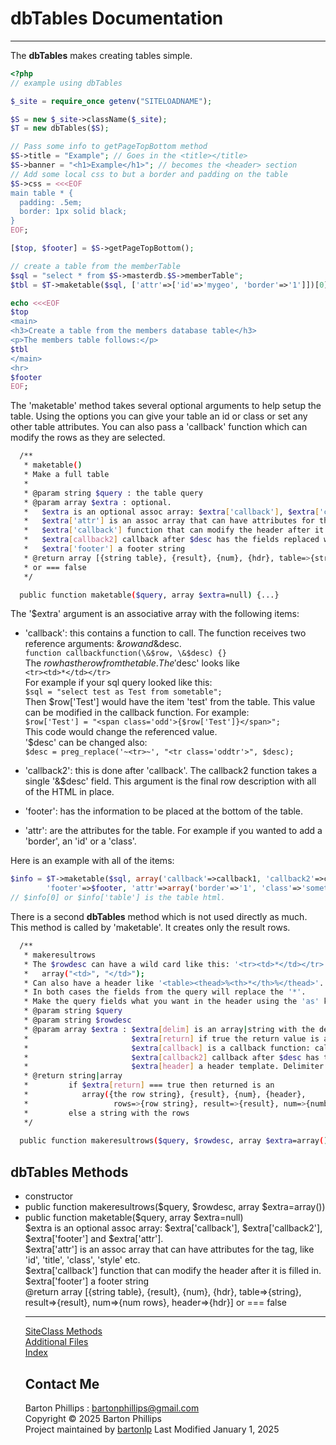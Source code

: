 # dbTables Documentation

---

The **dbTables** makes creating tables simple.

```php
<?php
// example using dbTables

$_site = require_once getenv("SITELOADNAME");

$S = new $_site->className($_site);
$T = new dbTables($S);

// Pass some info to getPageTopBottom method
$S->title = "Example"; // Goes in the <title></title>
$S->banner = "<h1>Example</h1>"; // becomes the <header> section
// Add some local css to but a border and padding on the table 
$S->css = <<<EOF
main table * {
  padding: .5em;
  border: 1px solid black;
}
EOF;

[$top, $footer] = $S->getPageTopBottom();

// create a table from the memberTable
$sql = "select * from $S->masterdb.$S->memberTable";
$tbl = $T->maketable($sql, ['attr'=>['id'=>'mygeo', 'border'=>'1']])[0];

echo <<<EOF
$top
<main>
<h3>Create a table from the members database table</h3>
<p>The members table follows:</p>
$tbl
</main>
<hr>
$footer
EOF;
```

The 'maketable' method takes several optional arguments to help setup the table.
Using the options you can give your table an id or class or set any other table attributes.
You can also pass a 'callback' function which can modify the rows as they are selected.

```bash
  /**
   * maketable()
   * Make a full table
   *
   * @param string $query : the table query
   * @param array $extra : optional. 
   *   $extra is an optional assoc array: $extra['callback'], $extra['callback2'], $extra['footer'] and $extra['attr'].
   *   $extra['attr'] is an assoc array that can have attributes for the <table> tag, like 'id', 'title', 'class', 'style' etc.
   *   $extra['callback'] function that can modify the header after it is filled in.
   *   $extra[callback2] callback after $desc has the fields replaced with $row values.
   *   $extra['footer'] a footer string 
   * @return array [{string table}, {result}, {num}, {hdr}, table=>{string}, result=>{result}, num=>{num rows}, header=>{hdr}]
   * or === false
   */

  public function maketable($query, array $extra=null) {...}
```

The '$extra' argument is an associative array with the following items:

* 'callback': this contains a function to call. The function receives two reference arguments:
\&$row and \&$desc.  
`function callbackfunction(\&$row, \&$desc) {}`    
The $row has the row from the table. The '$desc' looks like  
`<tr><td>*</td></tr>`  
For example if your sql query looked like this:  
`$sql = "select test as Test from sometable";`    
Then \$row['Test'] would have the item 'test' from the table. This value can be modified in the
callback function. For example:  
`$row['Test'] = "<span class='odd'>{$row['Test']}</span>";`  
This code would change the referenced value.  
'\$desc' can be changed also:   
`$desc = preg_replace('~<tr>~', "<tr class='oddtr'>", $desc);`

* 'callback2': this is done after 'callback'. The callback2 function takes a single '&$desc' 
field. This argument is the final row description with all of the HTML in place.

* 'footer': has the information to be placed at the bottom of the table.

* 'attr': are the attributes for the table. For example if you wanted to add a 'border', an 
'id' or a 'class'.

Here is an example with all of the items:

```php
$info = $T->maketable($sql, array('callback'=>callback1, 'callback2'=>callback2,  
        'footer'=>$footer, 'attr'=>array('border'=>'1', 'class'=>'something')));
// $info[0] or $info['table'] is the table html.
```

There is a second **dbTables** method which is not used directly as much. This method is called by 'maketable'. It creates only the result rows.

```bash
  /**
   * makeresultrows
   * The $rowdesc can have a wild card like this: '<tr><td>*</td></tr>'. Then make the $extra[delim] be
   *   array("<td>", "</td>");
   * Can also have a header like '<table><thead>%<th>*</th>%</thead>'. The header delimiter is always %.
   * In both cases the fields from the query will replace the '*'.
   * Make the query fields what you want in the header using the 'as' keywork.
   * @param string $query
   * @param string $rowdesc
   * @param array $extra : $extra[delim] is an array|string with the delimiter,
   *                       $extra[return] if true the return value is an ARRAY else just a string with the rows
   *                       $extra[callback] is a callback function: calback(&$row, &$desc);
   *                       $extra[callback2] callback after $desc has the fields replaced with $row values.
   *                       $extra[header] a header template. Delimiter is % around for example '%<th>*</th>%'
   * @return string|array
   *         if $extra[return] === true then returned is an
   *            array({the row string}, {result}, {num}, {header},
   *                   rows=>{row string}, result=>{result}, num=>{number of rows}, header=>{header})
   *         else a string with the rows
   */
  
  public function makeresultrows($query, $rowdesc, array $extra=array()) {...}
```

## dbTables Methods

* constructor
* public function makeresultrows($query, $rowdesc, array $extra=array())
* public function maketable($query, array $extra=null)  
$extra is an optional assoc array: $extra['callback'], $extra['callback2'], $extra['footer'] and $extra['attr'].  
$extra['attr'] is an assoc array that can have attributes for the <table> tag, like 'id', 'title', 'class', 'style' etc.  
$extra['callback'] function that can modify the header after it is filled in.  
$extra['footer'] a footer string   
@return array [{string table}, {result}, {num}, {hdr}, table=>{string}, result=>{result}, num=>{num rows}, header=>{hdr}] or === false

---

[SiteClass Methods](siteclass.html)  
[Additional Files](files.html)  
[Index](index.html)

## Contact Me

Barton Phillips : [bartonphillips@gmail.com](mailto://bartonphillips@gmail.com)  
Copyright &copy; 2025 Barton Phillips  
Project maintained by [bartonlp](https://github.com/bartonlp)
Last Modified January 1, 2025
